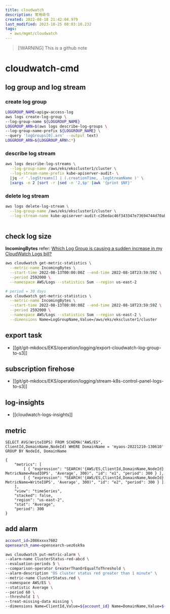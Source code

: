 ```yaml
---
title: cloudwatch
description: 常用命令
created: 2022-08-18 21:42:04.979
last_modified: 2023-10-25 08:03:10.232
tags:
  - aws/mgmt/cloudwatch
---
```

> [!WARNING] This is a github note

# cloudwatch-cmd


## log group and log stream
### create log group

```sh
LOGGROUP_NAME=apigw-access-log
aws logs create-log-group \
--log-group-name ${LOGGROUP_NAME}
LOGGROUP_ARN=$(aws logs describe-log-groups \
--log-group-name-prefix ${LOGGROUP_NAME} \
--query 'logGroups[0].arn' --output text)
LOGGROUP_ARN=${LOGGROUP_ARN%:*}

```

### describe log stream

```sh
aws logs describe-log-streams \
  --log-group-name /aws/eks/ekscluster1/cluster \
  --log-stream-name-prefix kube-apiserver-audit- \
  |jq -r '.logStreams[] | (.creationTime, .logStreamName )' \
  |xargs -n 2 |sort -r |sed -n '2,$p' |awk '{print $NF}'

```

### delete log stream

```sh
aws logs delete-log-stream \
  --log-group-name /aws/eks/ekscluster1/cluster \
  --log-stream-name kube-apiserver-audit-c26edac46f343347e73694744d70ab2a
  
```

## check log size

**IncomingBytes**
refer: [Which Log Group is causing a sudden increase in my CloudWatch Logs bill?](https://aws.amazon.com/premiumsupport/knowledge-center/cloudwatch-logs-bill-increase/)

```sh
aws cloudwatch get-metric-statistics \
  --metric-name IncomingBytes \
  --start-time 2022-08-13T00:00:00Z --end-time 2022-08-18T23:59:59Z \
  --period 2592000 \
  --namespace AWS/Logs --statistics Sum --region us-east-2

```

```sh
# period = 30 days
aws cloudwatch get-metric-statistics \
  --metric-name IncomingBytes \
  --start-time 2022-08-13T00:00:00Z --end-time 2022-08-18T23:59:59Z \
  --period 2592000 \
  --namespace AWS/Logs --statistics Sum --region us-east-2 \
  --dimensions Name=LogGroupName,Value=/aws/eks/ekscluster1/cluster

```

## export task

- [[git/git-mkdocs/EKS/operation/logging/export-cloudwatch-log-group-to-s3]]

## subscription firehose

- [[git/git-mkdocs/EKS/operation/logging/stream-k8s-control-panel-logs-to-s3]]

## log-insights

- [[cloudwatch-logs-insights]]




## metric

```
SELECT AVG(WriteIOPS) FROM SCHEMA("AWS/ES", ClientId,DomainName,NodeId) WHERE DomainName = 'myaos-20221210-130610' GROUP BY NodeId, DomainName

{
    "metrics": [
        [ { "expression": "SEARCH('{AWS/ES,ClientId,DomainName,NodeId} MetricName=ReadIOPS', 'Average', 300)", "id": "e1", "period": 300 } ],
        [ { "expression": "SEARCH('{AWS/ES,ClientId,DomainName,NodeId} MetricName=WriteIOPS', 'Average', 300)", "id": "e2", "period": 300 } ]
    ],
    "view": "timeSeries",
    "stacked": false,
    "region": "us-east-2",
    "stat": "Average",
    "period": 300
}

```


## add alarm

```sh
account_id=2086xxxx7602
opensearch_name=opensearch-uez6sk9a

aws cloudwatch put-metric-alarm \
--alarm-name ClusterStatus-red-abcd \
--evaluation-periods 5 \
--comparison-operator GreaterThanOrEqualToThreshold \
--alarm-description "OS cluster status red greater than 1 minute" \
--metric-name ClusterStatus.red \
--namespace AWS/ES \
--statistic Average \
--period 60 \
--threshold 1 \
--treat-missing-data missing \
--dimensions Name=ClientId,Value=${account_id} Name=DomainName,Value=${opensearch_name}


```



